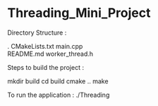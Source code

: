 # Threading_Mini_Project

Directory Structure :

.
 CMakeLists.txt
 main.cpp	
 README.md
 worker_thread.h

Steps to build the project :

mkdir build
cd build
cmake ..
make

To run the application :
./Threading

